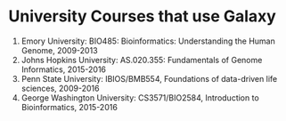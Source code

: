 # University Courses that use Galaxy

1. Emory University: BIO485: Bioinformatics: Understanding the Human Genome, 2009-2013
2. Johns Hopkins University: AS.020.355: Fundamentals of Genome Informatics, 2015-2016
3. Penn State University: IBIOS/BMB554, Foundations of data-driven life sciences, 2009-2016
4. George Washington University: CS3571/BIO2584, Introduction to Bioinformatics, 2015-2016
